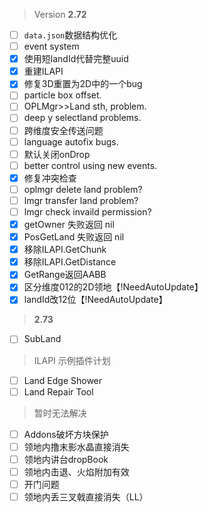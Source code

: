 > Version **2.72**
 - [ ] `data.json`数据结构优化
 - [ ] event system
 - [x] 使用短landId代替完整uuid
 - [x] 重建ILAPI
 - [x] 修复3D重置为2D中的一个bug
 - [ ] particle box offset.
 - [ ] OPLMgr>>Land sth, problem.
 - [ ] deep y selectland problems.
 - [ ] 跨维度安全传送问题
 - [ ] language autofix bugs.
 - [ ] 默认关闭onDrop
 - [ ] better control using new events.
 - [x] 修复冲突检查
 - [ ] oplmgr delete land problem?
 - [ ] lmgr transfer land problem?
 - [ ] lmgr check invaild permission?
 - [x] getOwner 失败返回 nil
 - [x] PosGetLand 失败返回 nil
 - [x] 移除ILAPI.GetChunk
 - [x] 移除ILAPI.GetDistance
 - [x] GetRange返回AABB
 - [x] 区分维度012的2D领地【!NeedAutoUpdate】
 - [x] landId改12位【!NeedAutoUpdate】

> **2.73**
 - [ ] SubLand

> ILAPI 示例插件计划
 - [ ] Land Edge Shower
 - [ ] Land Repair Tool

> 暂时无法解决
 - [ ] Addons破坏方块保护
 - [ ] 领地内撸末影水晶直接消失
 - [ ] 领地内讲台dropBook
 - [ ] 领地内击退、火焰附加有效
 - [ ] 开门问题
 - [ ] 领地内丢三叉戟直接消失（LL）